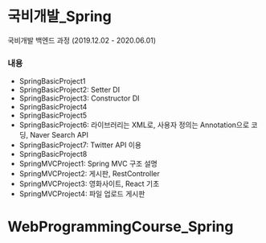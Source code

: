 # 국비개발_Spring       
국비개발 백엔드 과정 (2019.12.02 - 2020.06.01)      
    
### 내용  
 - SpringBasicProject1    
 - SpringBasicProject2: Setter DI      
 - SpringBasicProject3: Constructor DI      
 - SpringBasicProject4     
 - SpringBasicProject5     
 - SpringBasicProject6: 라이브러리는 XML로, 사용자 정의는 Annotation으로 코딩, Naver Search API   
- SpringBasicProject7: Twitter API 이용       
- SpringBasicProject8      
- SpringMVCProject1: Spring MVC 구조 설명      
- SpringMVCProject2: 게시판, RestController      
- SpringMVCProject3: 영화사이트, React 기초       
- SpringMVCProject4: 파일 업로드 게시판
       
# WebProgrammingCourse_Spring        
       